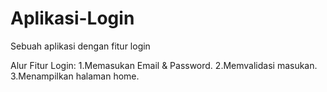 # Aplikasi-Login
Sebuah aplikasi dengan fitur login

Alur Fitur Login:
1.Memasukan Email & Password.
2.Memvalidasi masukan.
3.Menampilkan halaman home.
